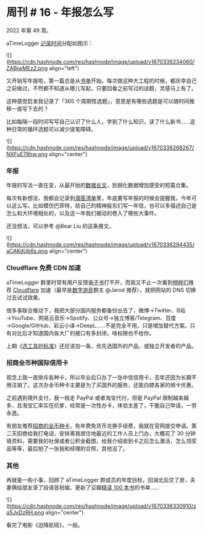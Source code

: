 # 周刊 # 16 - 年报怎么写

2022 年第 49 周。

aTimeLogger [记录时间](http://mp.weixin.qq.com/s?__biz=MzI3MzU5MDA1OQ==&mid=2247485032&idx=1&sn=acb21dab9e80298f57f65f3a9ea3a1c7&chksm=eb21b42cdc563d3a565d6c98ad7010303e68799b4f29c829a6c1fd89ff190878ddb44f22a899&scene=21#wechat_redirect)分配如图示：

![](https://cdn.hashnode.com/res/hashnode/image/upload/v1670336234060/ZABjwMEz2.png align="left")

又开始写年报啦，第一篇总是从[书单](http://mp.weixin.qq.com/s?__biz=MzI3MzU5MDA1OQ==&mid=2247487210&idx=1&sn=d6fdb6d3dbb8b26ef5e769a7959c188f&chksm=eb21bcaedc5635b8d779d0fe2991767f0f8c7891d25d0e7a204c3944251271fe7c038097ba4e&scene=21#wechat_redirect)开始。每次做这种大工程的时候，都庆幸自己之前做过，不然都不知道从哪儿写起，只要回看之前写过的话题，灵感马上有了。

这种感觉启发我记录了「365 个周期性选题」，意思是有哪些选题是可以随时间推移一直写下去的？

比如每隔一段时间写写自己认识了什么人，学到了什么知识，读了什么新书……这种日常的循环选题可以减少提笔障碍。

![](https://cdn.hashnode.com/res/hashnode/image/upload/v1670336268267/NXFuE78hw.png align="center")

### **年报**

年报的写法一直在变，从最开始的[数据长文](http://mp.weixin.qq.com/s?__biz=MzI3MzU5MDA1OQ==&mid=2247484438&idx=1&sn=70dc021c1d0ab16a86625f9bc9677c10&chksm=eb21b652dc563f44e43d0a3e4a2a360747f39dbca58e717c3a5abaff20fe53c561172c774ca0&scene=21#wechat_redirect)，到弱化数据增加感受的短篇合集。

每次有新想法，我都会记录到[滴答清单](http://mp.weixin.qq.com/s?__biz=MzI3MzU5MDA1OQ==&mid=2247485514&idx=1&sn=025245fbf1040fce89e8043c7740de3c&chksm=eb21ba0edc563318314fa23422b459d43810f0572f5446a077723c0a53e1ecc951b617ac199e&scene=21#wechat_redirect)里，年底要写年报的时候会提醒我，今年可以这么写。比如模仿巴菲特，给自己的精神股东们写一年信，也可以多描述自己是怎么和大环境相处的，以及这一年我们被动的卷入了哪些大事件。

还没想法，可以参考 @Bear Liu 的这条推文。

![](https://cdn.hashnode.com/res/hashnode/image/upload/v1670336294435/aCAKdUb6s.png align="center")

### **Cloudflare 免费 CDN 加速**

aTimeLogger 群里时常有用户反馈[电子书](http://mp.weixin.qq.com/s?__biz=MzI3MzU5MDA1OQ==&mid=2247486088&idx=1&sn=55085dd2c5af757a7db413c7d047e55a&chksm=eb21b8ccdc5631daa524b4d30cf0b684ff45ec9a85febdd1b28363bd438cf034779cea2d63fe&scene=21#wechat_redirect)打不开，而我又不止一次看到[榜样们](http://mp.weixin.qq.com/s?__biz=MzI3MzU5MDA1OQ==&mid=2247485381&idx=1&sn=79b3854cd9e145fe498a464c81d38e7d&chksm=eb21b581dc563c971e371e9baa63b3ba3eb8dcbba6f0711a2a3d81afa028758d91e3bfb9271f&scene=21#wechat_redirect)推荐 [Cloudflare](https://zhuanlan.zhihu.com/p/82909515) 加速（最早是[数字游民](https://t.zsxq.com/0879qRY2K)群主 @Jarod 推荐），就把网站的 DNS 切换过去试试效果。

很多事联合推动下，我把大部分国内服务都备份出去了，微博→Twitter、B站→YouTube、网易云音乐→Spotify、公众号→独立博客/Telegram、百度→Google/GitHub、彩云小译→DeepL……不是完全不用，只是增加替代方案。只有对比后才知道国内各大厂的接口有多封闭，啥权限也不给你。

上期《[选工具的标准](http://mp.weixin.qq.com/s?__biz=MzI3MzU5MDA1OQ==&mid=2247487177&idx=1&sn=653fe7cfc7291802fdd0921e8f42d26c&chksm=eb21bc8ddc56359bbfa97b0e2b633167f83fc4ec4c5d44b2efc23faab04b57eed7c8314b342f&scene=21#wechat_redirect)》还应该加一条，优先选国外的产品，或独立开发者的产品。

### **招商全币种国际信用卡**

观念上我一直排斥各种卡，所以毕业后只办了一张中信信用卡，去年还因为长期不用注销了。这次办全币种卡主要是为了买国外的服务，还能白嫖各家的绑卡优惠。

之前遇到境外支付，我一般走 PayPal 或者淘宝代付，但是 PayPal 限制越来越多，且淘宝汇率实在坑爹，经常是一次性办卡，体验太差了，干脆自己申请，一劳永逸。

有朋友推荐[招商的全币种卡](http://market.cmbchina.com/MPage/online/220526172438765/uniqbk/index.html)，免年费免货币兑换手续费，我就在官网提交申请。第二天招商给我打电话，安排离我居住地最近的工作人员上门办，大概花了 30 分钟填资料，需要我的社保或者公积金截图，给我介绍收到卡之后怎么激活，怎么领奖品等等，最后拍了一张我和经理的合照，其他没了。

### **其他**

再就是一些小事，回顾了 aTimeLogger 群成员的年度目标，回湖北后交了房，夫妻俩给朋友录了段语音祝福，更新了豆瓣[精读 100 本书](https://www.douban.com/doulist/142071384/)的书单……

![](https://cdn.hashnode.com/res/hashnode/image/upload/v1670336330910/zq5JyDzRH.png align="center")

看完了电影《迫降航班》，一般。